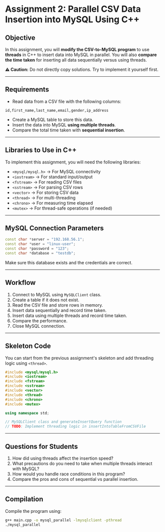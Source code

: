 # Assignment 2: Parallel CSV Data Insertion into MySQL Using C++

## Objective

In this assignment, you will **modify the CSV-to-MySQL program** to use **threads** in C++ to insert data into MySQL in parallel. You will also **compare the time taken** for inserting all data sequentially versus using threads.

**⚠️ Caution:** Do not directly copy solutions. Try to implement it yourself first.

---

## Requirements

* Read data from a CSV file with the following columns:

```
id,first_name,last_name,email,gender,ip_address
```

* Create a MySQL table to store this data.
* Insert the data into MySQL **using multiple threads**.
* Compare the total time taken with **sequential insertion**.

---

## Libraries to Use in C++

To implement this assignment, you will need the following libraries:

* `<mysql/mysql.h>` → For MySQL connectivity
* `<iostream>` → For standard input/output
* `<fstream>` → For reading CSV files
* `<sstream>` → For parsing CSV rows
* `<vector>` → For storing CSV data
* `<thread>` → For multi-threading
* `<chrono>` → For measuring time elapsed
* `<mutex>` → For thread-safe operations (if needed)

---

## MySQL Connection Parameters

```cpp
const char *server = "192.168.56.1";
const char *user = "linux-user";
const char *password = "123";
const char *database = "testdb";
```

Make sure this database exists and the credentials are correct.

---

## Workflow

1. Connect to MySQL using `MySQLClient` class.
2. Create a table if it does not exist.
3. Read the CSV file and store rows in memory.
4. Insert data sequentially and record time taken.
5. Insert data using multiple threads and record time taken.
6. Compare the performance.
7. Close MySQL connection.

---

## Skeleton Code

You can start from the previous assignment's skeleton and add threading logic using `<thread>`.

```cpp
#include <mysql/mysql.h>
#include <iostream>
#include <fstream>
#include <sstream>
#include <vector>
#include <thread>
#include <chrono>
#include <mutex>

using namespace std;

// MySQLClient class and generateInsertQuery function
// TODO: Implement threading logic in insertIntoTableFromCSVFile
```

---

## Questions for Students

1. How did using threads affect the insertion speed?
2. What precautions do you need to take when multiple threads interact with MySQL?
3. How would you handle race conditions in this program?
4. Compare the pros and cons of sequential vs parallel insertion.

---

## Compilation

Compile the program using:

```bash
g++ main.cpp -o mysql_parallel -lmysqlclient -pthread
./mysql_parallel
```
